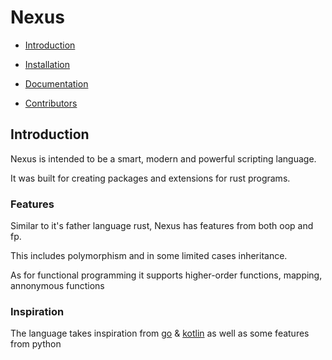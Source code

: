 # Nexus

- [Introduction](#introduction)

- [Installation](#introduction)

- [Documentation](#introduction)

- [Contributors](#introduction)

## Introduction

Nexus is intended to be a smart, modern and powerful scripting language.

It was built for creating packages and extensions for rust programs.

### Features

Similar to it's father language rust, Nexus has features from both oop and fp.

This includes polymorphism and in some limited cases inheritance.

As for functional programming it supports higher-order functions, mapping, annonymous functions

### Inspiration

The language takes inspiration from [go](https://go.dev) & [kotlin](https://kotlinlang.org/) as well as some features from python
